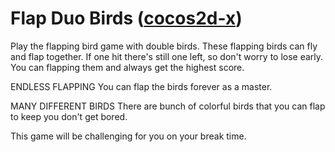 # Flap Duo Birds (<a href="https://cocos.com/en/">cocos2d-x</a>)

Play the flapping bird game with double birds. These flapping birds can fly and flap together. If one hit there's still one left, so don't worry to lose early. You can flapping them and always get the highest score.

ENDLESS FLAPPING
You can flap the birds forever as a master.

MANY DIFFERENT BIRDS
There are bunch of colorful birds that you can flap to keep you don't get bored.

This game will be challenging for you on your break time.
